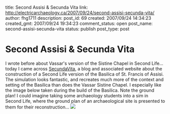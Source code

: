title: Second Assisi & Secunda Vita
link: http://electricarchaeology.ca/2007/09/24/second-assisi-secunda-vita/
author: fhg1711
description: 
post_id: 69
created: 2007/09/24 14:34:23
created_gmt: 2007/09/24 19:34:23
comment_status: open
post_name: second-assisi-secunda-vita
status: publish
post_type: post

# Second Assisi & Secunda Vita

I wrote before about Vassar's version of the Sistine Chapel in Second Life... today I came across [SecundaVita](http://secundavita.wordpress.com/), a blog and associated website about the construction of a Second Life version of the Basilica of St. Francis of Assisi. The simulation looks fantastic, and recreates much more of the context and setting of the Basilica than does the Vassar Sistine Chapel. I especially like the image below taken during the build of the Basilica. Note the ground plan! I could imagine taking some archaeology students into a sim in Second Life, where the ground plan of an archaeological site is presented to them for their reconstruction... ![](http://www.secundavita.com/images/blog/costruzione_sl_assisi_planimetrie.jpg)